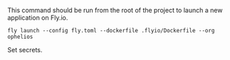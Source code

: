 This command should be run from the root of the project to launch a new application on Fly.io.

```
fly launch --config fly.toml --dockerfile .flyio/Dockerfile --org ophelios
```

Set secrets.